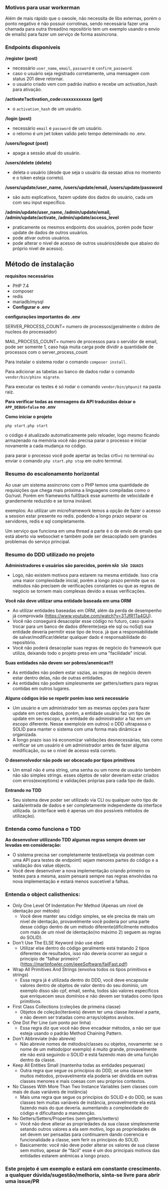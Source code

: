 ### Motivos para usar workerman
Além de mais rápido que o swoole, não necessita de libs externas, porém o ponto negativo é não possuir corrotinas, sendo necessária fazer uma chamada para outra thread(no repositório tem um exemplo usando o envio de emails) para fazer um serviço de forma assincrona.

### Endpoints disponíveis
**/register (post)**
 - necessário `user_name`, `email`, `password` e `confirm_password`.
 - caso o usuário seja registrado corretamente, uma mensagem com status 201 deve retornar.
 - o usuário criado vem com padrão inativo e recebe um activation_hash para ativação.

**/activate?activation_code=xxxxxxxxxxx (get)**
 - o `activation_hash` de um usuário.

**/login (post)**
 - necessário `email` e `password` de um usuário.
 - o retorno é um jwt token valido pelo tempo determinado no .env.

**/users/logout (post)**
 - apaga a sessão atual do usuário.

**/users/delete (delete)**
 - deleta o usuário (desde que seja o usuário da sessao ativa no momento e o token esteja correto).

**/users/update/user_name, /users/update/email, /users/update/password**
 - são auto explicativos, fazem update dos dados do usuário, cada um com seu input específico.

**/admin/update/user_name, /admin/update/email, /admin/update/activate, /admin/update/access_level**
 - praticamente os mesmos endpoints dos usuários, porém pode fazer update de dados de outros usuários.
 - pode ativar outros usuários.
 - pode alterar o nivel de acesso de outros usuários(desde que abaixo do próprio nivel de acesso).

## Método de instalação ##
**requisitos necessários**
 - PHP 7.4
 - composer
 - redis
 - mariadb/mysql
 - **Configurar o .env**

**configurações importantes do .env**

SERVER_PROCESS_COUNT= numero de processos(geralmente o dobro de nucleos do processador)

MAIL_PROCESS_COUNT= numero de processos para o servidor de email, pode ser somente 1, caso haja muita carga pode dividir a quantidade de processos com o server_process_count


Para instalar o sistema rodar o comando `composer install`.

Para adicionar as tabelas ao banco de dados rodar o comando `vendor/bin/phinx migrate`.

Para executar os testes é só rodar o comando `vendor/bin/phpunit` na pasta raiz.

**Para verificar todas as mensagens da API traduzidas deixar o `APP_DEBUG=false` no .env**

**Como iniciar o projeto**

`php start.php start`

o código é atualizado automaticamente pelo reloader, logo mesmo ficando armazenado na memória você não precisa parar o processo e iniciar novamente a cada mudança no código.

para parar o processo você pode apertar as teclas crtl+c no terminal ou enviar o comando `php start.php stop` em outro terminal.


### Resumo do escalonamento horizontal ###
Ao usar um sistema assincrono com o PHP temos uma quantidade de requisições que chega mais próxima a linguagens compiladas como o Go/rust. Porém em frameworks fullStack esse aumento de velocidade é grandemente reduzido e se torna inviável.

exemplos:
Ao utilizar um microframework temos a opção de fazer o acesso a session estar presente no redis. podendo a longo prazo separar os servidores, redis e sql completamente.

Um serviço que funciona em uma thread a parte é o de envio de emails que está aberto via websocket e também pode ser desacoplado sem grandes problemas do serviço principal.


### Resumo do DDD utilizado no projeto ###
**Administradores e usuários são parecidos, porém `NÃO SÃO IGUAIS`**
 - Logo, não existem motivos para estarem na mesma entidade. Isso cria uma maior complexidade inicial, porém a longo prazo permite que os métodos não precisem de verificações constantes ou que as regras de negócio se tornem mais complexas devido a essas verificações.

**Você não deve utilizar uma entidade baseada em uma ORM**
 - Ao utilizar entidades baseadas em ORM, além da perda de desempenho já comprovada (https://www.youtube.com/watch?v=3TJfR1Ta4GU).
 - Você não conseguirá desacoplar esse código no futuro, caso queira trocar para um banco de dados diferente(seja ele sql ou noSql) sua entidade deveria permitir esse tipo de troca. já que a responsabilidade de salvar/modificar/deletar qualquer dado é responsabilidade do repositório.
 - Você não poderá desacoplar suas regras de negócio do framework que utiliza, deixando todo o projeto preso em uma "facilidade" inicial.

**Suas entidades não devem ser pobres/anemicas!!!**
 - As entidades não podem estar vazias, as regras de negócio devem estar dentro delas, não de outras entidades.
 - As entidades não podem simplesmente ser getters/setters para regras contidas em outros lugares.

**Alguns códigos irão se repetir porém isso será necessário**
 - Um usuário e um administrador tem as mesmas opções para fazer update em certos dados, porém, a entidade usuário faz um tipo de update em seu escopo, e a entidade do administrador a faz em um escopo diferente. Nesse exemplo(e em outros) o DDD ultrapassa o SOLID para manter o sistema com uma forma mais dinâmica e organizada.
 - A longo prazo isso irá economizar validações desnecessárias, tais como verificar se um usuário é um administrador antes de fazer alguma modificação, ou se o nível de acesso está correto.

**O desenvolvedor não pode ser obcecado por tipos primitivos**
 - Um email não é uma string, uma senha ou um nome de usuário também não são simples strings. esses objetos de valor deveriam estar criados com erros(exceptions) e validações próprias para cada tipo de dado.


**Entrando no TDD**
 - Seu sistema deve poder ser utilizado via CLI ou qualquer outro tipo de saida/entrada de dados e ser completamente independente da interface utilizada. (a interface web é apenas um dos possíveis métodos de utilização).

### Entenda como funciona o TDD ###
**Ao desenvolver utilizando TDD algumas regras sempre devem ser levadas em consideração:**
 - O sistema precisa ser completamente testável(seja via postman com uma API para testes de endpoint) sejam menores partes do código e a validação dos value objects.
 - Você deve desenvolver a nova implementação criando primeiro os testes para a mesma, assim pensará sempre nas regras envolvidas na nova implementação e estará menos suscetível a falhas.


### Entenda o object calisthenics: ###
 - Only One Level Of Indentation Per Method (Apenas um nível de identação por método)
   - Você deve manter seu código simples, se ele precisa de mais um nível de identação, provavelmente você poderia por uma parte desse código dentro de um método diferente(dificilmente métodos com mais de um nivel de identação(no máximo 2) seguem as regras do SOLID).
 - Don’t Use The ELSE Keyword (não use else)
   - Utilizar else dentro do código geralmente está tratando 2 tipos diferentes de resultados, isso não deveria ocorrer ao seguir o principio de "falhar primeiro"(https://martinfowler.com/ieeeSoftware/failFast.pdf)
 - Wrap All Primitives And Strings (envolva todos os tipos primitivos e strings)
   - Essa regra já é utilizada dentro do DDD, você deve encapsular valores dentro de objetos de valor dentro do seu domínio, um exemplo disso são cpf, email, senha, todos são valores específicos que enriquecem seus domínios e não devem ser tratados como tipos primitívos.
 - First Class Collections (coleções de primeira classe)
   - Objetos de coleção(iteráveis) devem ter uma classe iterável a parte, e não devem ser tratadas como arrays/objetos avulsos.
 - One Dot Per Line (um ponto por linha)
   - Essa regra diz que você não deve encadear métodos, a não ser que esteja usando o padrão Method Chaining Pattern.
 - Don’t Abbreviate (não abrevie)
   - Não abrevie nomes de métodos/classes ou objetos, novamente: se o nome de um método(por exemplo) é muito grande, provavelmente ele não está seguindo o SOLID e está fazendo mais de uma função dentro da classe.
 - Keep All Entities Small (mantenha todas as entidades pequenas)
   - Outra regra que segue os princípios do DDD, se uma classe tem muitos métodos, provavelmente ela poderia ser dividida em outras classes menores e mais coesas com seu próprios contextos.
 - No Classes With More Than Two Instance Variables (sem classes com mais de duas variáveis de instância)
   - Mais uma regra que segue os princípios do SOLID e do DDD, se suas classes tem muitas variáveis de instância, provavelmente ela está fazendo mais do que deveria. aumentando a complexidade do código e dificultando a manutenção.
 - No Getters/Setters/Properties (sem getters/setters)
   - Você não deve alterar as propriedades da sua classe simplesmente setando outros valores a ela sem motivo, logo as propriedades de set devem ser pensadas para continuarem dando coerencia e funcionalidade a classe, sem ferir os princípios do SOLID.
   - Basicamente: você não deve poder alterar os valores de sua classe sem motivo, apesar de "fácil" esse é um dos principais motivos das entidades estarem anêmicas a longo prazo.

### Este projeto é um exemplo e estará em constante crescimento. a qualquer dúvida/sugestão/melhoria, sinta-se livre para abrir uma issue/PR ###
